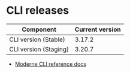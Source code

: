 # CLI releases

| Component             | Current version |
| --------------------- | --------------- |
| CLI version (Stable)  | 3.17.2          |
| CLI version (Staging) | 3.20.7          |

* [Moderne CLI reference docs](../user-documentation/moderne-cli/cli-reference.md)
